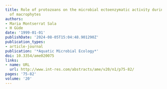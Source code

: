 ```yaml
---
title: Role of protozoans on the microbial ectoenzymatic activity during the degradation
  of macrophytes
authors:
- Maria Montserrat Sala
- H Güde
date: '1999-01-01'
publishDate: '2024-08-05T15:04:48.901290Z'
publication_types:
- article-journal
publication: '*Aquatic Microbial Ecology*'
doi: 10.3354/ame020075
links:
- name: URL
  url: http://www.int-res.com/abstracts/ame/v20/n1/p75-82/
pages: '75-82'
volume: '20'
---
```

